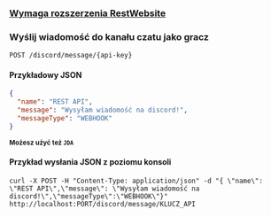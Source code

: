 ### <u>Wymaga rozszerzenia [RestWebsite](..%2FRestWeb)</u>

### Wyślij wiadomość do kanału czatu jako gracz

```
POST /discord/message/{api-key}
```

#### Przykładowy JSON

```json
{
  "name": "REST API",
  "message": "Wysyłam wiadomość na discord!",
  "messageType": "WEBHOOK"
}
```
**<sup>Możesz użyć też <code>JDA</code></sup>**

#### Przykład wysłania JSON z poziomu konsoli

```
curl -X POST -H "Content-Type: application/json" -d "{ \"name\": \"REST API\",\"message\": \"Wysyłam wiadomość na discord!\",\"messageType\":\"WEBHOOK\"}" http://localhost:PORT/discord/message/KLUCZ_API
```
